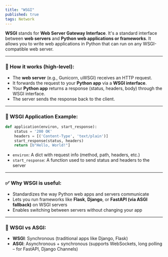 ```yaml
---
title: "WSGI"
published: true
tags: Network
---
```


**WSGI** stands for **Web Server Gateway Interface**. It's a standard interface between **web servers** and **Python web applications or frameworks**. It allows you to write web applications in Python that can run on any WSGI-compatible web server.

---

### 🔧 How it works (high-level):

- The **web server** (e.g., Gunicorn, uWSGI) receives an HTTP request.
- It forwards the request to your **Python app** via a **WSGI interface**.
- Your **Python app** returns a response (status, headers, body) through the WSGI interface.
- The server sends the response back to the client.

---

### 📄 WSGI Application Example:

```python
def application(environ, start_response):
    status = '200 OK'
    headers = [('Content-Type', 'text/plain')]
    start_response(status, headers)
    return [b"Hello, World!"]
```

- `environ`: A dict with request info (method, path, headers, etc.)
- `start_response`: A function used to send status and headers to the server

---

### ✅ Why WSGI is useful:

- Standardizes the way Python web apps and servers communicate
- Lets you run frameworks like **Flask**, **Django**, or **FastAPI (via ASGI fallback)** on WSGI servers
- Enables switching between servers without changing your app

---

### 🔄 WSGI vs ASGI:

- **WSGI**: Synchronous (traditional apps like Django, Flask)
- **ASGI**: Asynchronous + synchronous (supports WebSockets, long polling – for FastAPI, Django Channels)
